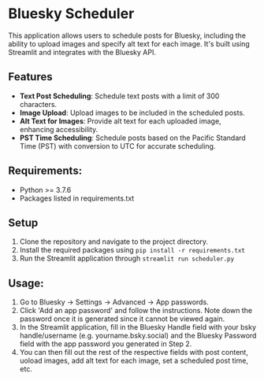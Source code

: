 # Bluesky Scheduler

This application allows users to schedule posts for Bluesky, including the ability to upload images and specify alt text for each image. It's built using Streamlit and integrates with the Bluesky API.

## Features

- **Text Post Scheduling**: Schedule text posts with a limit of 300 characters.
- **Image Upload**: Upload images to be included in the scheduled posts.
- **Alt Text for Images**: Provide alt text for each uploaded image, enhancing accessibility.
- **PST Time Scheduling**: Schedule posts based on the Pacific Standard Time (PST) with conversion to UTC for accurate scheduling.

## Requirements:
- Python >= 3.7.6
- Packages listed in requirements.txt

## Setup

1. Clone the repository and navigate to the project directory.
2. Install the required packages using ```pip install -r requirements.txt```
3. Run the Streamlit application through ```streamlit run scheduler.py```

## Usage:

1. Go to Bluesky -> Settings -> Advanced -> App passwords.
2. Click 'Add an app password' and follow the instructions. Note down the password once it is generated since it cannot be viewed again.
3. In the Streamlit application, fill in the Bluesky Handle field with your bsky handle/username (e.g. yourname.bsky.social) and the Bluesky Password field with the app password you generated in Step 2.
4. You can then fill out the rest of the respective fields with post content, uoload images, add alt text for each image, set a scheduled post time, etc.
